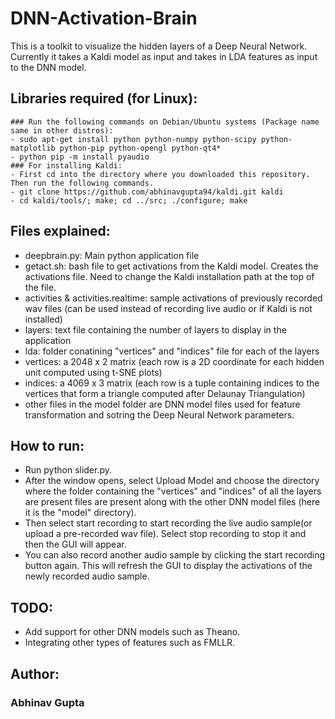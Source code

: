 # DNN-Activation-Brain

This is a toolkit to visualize the hidden layers of a Deep Neural Network. Currently it takes a Kaldi model as input and takes in LDA features as input to the DNN model.

## Libraries required (for Linux):
	### Run the following commands on Debian/Ubuntu systems (Package name same in other distros):
	- sudo apt-get install python python-numpy python-scipy python-matplotlib python-pip python-opengl python-qt4*
	- python pip -m install pyaudio
	### For installing Kaldi:
	- First cd into the directory where you downloaded this repository. Then run the following commands.
	- git clone https://github.com/abhinavgupta94/kaldi.git kaldi
	- cd kaldi/tools/; make; cd ../src; ./configure; make

## Files explained:
- deepbrain.py: Main python application file
- getact.sh: bash file to get activations from the Kaldi model. Creates the activations file. Need to change the Kaldi installation path at the top of the file.
- activities & activities.realtime: sample activations of previously recorded wav files (can be used instead of recording live audio or if Kaldi is not installed)
- layers: text file containing the number of layers to display in the application
- lda: folder conatining "vertices" and "indices" file for each of the layers
- vertices: a 2048 x 2 matrix (each row is a 2D coordinate for each hidden unit computed using t-SNE plots)
- indices: a 4069 x 3 matrix (each row is a tuple containing indices to the vertices that form a triangle computed after Delaunay Triangulation)
- other files in the model folder are DNN model files used for feature transformation and sotring the Deep Neural Network parameters.

## How to run:
- Run python slider.py.
- After the window opens, select Upload Model and choose the directory where the folder containing the "vertices" and "indices" of all the layers are present files are present along with the other DNN model files (here it is the "model" directory). 
- Then select start recording to start recording the live audio sample(or upload a pre-recorded wav file). Select stop recording to stop it and then the GUI will appear.
- You can also record another audio sample by clicking the start recording button again. This will refresh the GUI to display the activations of the newly recorded audio sample.

## TODO:
- Add support for other DNN models such as Theano.
- Integrating other types of features such as FMLLR.

## Author:
### Abhinav Gupta